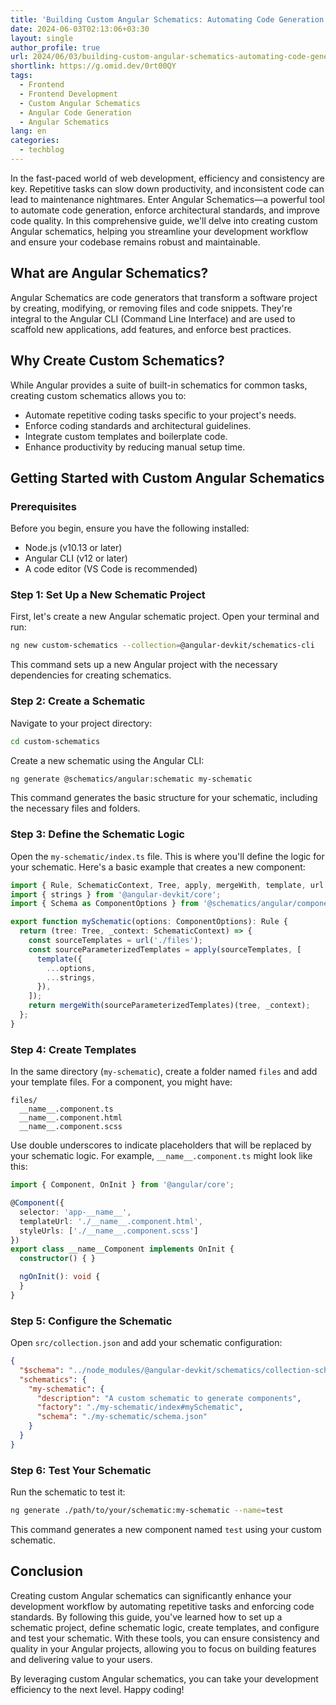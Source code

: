 ```yaml
---
title: 'Building Custom Angular Schematics: Automating Code Generation'
date: 2024-06-03T02:13:06+03:30
layout: single
author_profile: true
url: 2024/06/03/building-custom-angular-schematics-automating-code-generation/
shortlink: https://g.omid.dev/0rt00QY
tags:
  - Frontend
  - Frontend Development
  - Custom Angular Schematics
  - Angular Code Generation
  - Angular Schematics
lang: en
categories: 
  - techblog
---
```

In the fast-paced world of web development, efficiency and consistency are key. Repetitive tasks can slow down productivity, and inconsistent code can lead to maintenance nightmares. Enter Angular Schematics—a powerful tool to automate code generation, enforce architectural standards, and improve code quality. In this comprehensive guide, we'll delve into creating custom Angular schematics, helping you streamline your development workflow and ensure your codebase remains robust and maintainable.

## What are Angular Schematics?

Angular Schematics are code generators that transform a software project by creating, modifying, or removing files and code snippets. They're integral to the Angular CLI (Command Line Interface) and are used to scaffold new applications, add features, and enforce best practices.

## Why Create Custom Schematics?

While Angular provides a suite of built-in schematics for common tasks, creating custom schematics allows you to:

- Automate repetitive coding tasks specific to your project's needs.
- Enforce coding standards and architectural guidelines.
- Integrate custom templates and boilerplate code.
- Enhance productivity by reducing manual setup time.

## Getting Started with Custom Angular Schematics

### Prerequisites

Before you begin, ensure you have the following installed:

- Node.js (v10.13 or later)
- Angular CLI (v12 or later)
- A code editor (VS Code is recommended)

### Step 1: Set Up a New Schematic Project

First, let's create a new Angular schematic project. Open your terminal and run:

```bash
ng new custom-schematics --collection=@angular-devkit/schematics-cli
```

This command sets up a new Angular project with the necessary dependencies for creating schematics.

### Step 2: Create a Schematic

Navigate to your project directory:

```bash
cd custom-schematics
```

Create a new schematic using the Angular CLI:

```bash
ng generate @schematics/angular:schematic my-schematic
```

This command generates the basic structure for your schematic, including the necessary files and folders.

### Step 3: Define the Schematic Logic

Open the `my-schematic/index.ts` file. This is where you'll define the logic for your schematic. Here's a basic example that creates a new component:

```typescript
import { Rule, SchematicContext, Tree, apply, mergeWith, template, url } from '@angular-devkit/schematics';
import { strings } from '@angular-devkit/core';
import { Schema as ComponentOptions } from '@schematics/angular/component/schema';

export function mySchematic(options: ComponentOptions): Rule {
  return (tree: Tree, _context: SchematicContext) => {
    const sourceTemplates = url('./files');
    const sourceParameterizedTemplates = apply(sourceTemplates, [
      template({
        ...options,
        ...strings,
      }),
    ]);
    return mergeWith(sourceParameterizedTemplates)(tree, _context);
  };
}
```

### Step 4: Create Templates

In the same directory (`my-schematic`), create a folder named `files` and add your template files. For a component, you might have:

```
files/
  __name__.component.ts
  __name__.component.html
  __name__.component.scss
```

Use double underscores to indicate placeholders that will be replaced by your schematic logic. For example, `__name__.component.ts` might look like this:

```typescript
import { Component, OnInit } from '@angular/core';

@Component({
  selector: 'app-__name__',
  templateUrl: './__name__.component.html',
  styleUrls: ['./__name__.component.scss']
})
export class __name__Component implements OnInit {
  constructor() { }

  ngOnInit(): void {
  }
}
```

### Step 5: Configure the Schematic

Open `src/collection.json` and add your schematic configuration:

```json
{
  "$schema": "../node_modules/@angular-devkit/schematics/collection-schema.json",
  "schematics": {
    "my-schematic": {
      "description": "A custom schematic to generate components",
      "factory": "./my-schematic/index#mySchematic",
      "schema": "./my-schematic/schema.json"
    }
  }
}
```

### Step 6: Test Your Schematic

Run the schematic to test it:

```bash
ng generate ./path/to/your/schematic:my-schematic --name=test
```

This command generates a new component named `test` using your custom schematic.

## Conclusion

Creating custom Angular schematics can significantly enhance your development workflow by automating repetitive tasks and enforcing code standards. By following this guide, you've learned how to set up a schematic project, define schematic logic, create templates, and configure and test your schematic. With these tools, you can ensure consistency and quality in your Angular projects, allowing you to focus on building features and delivering value to your users.

By leveraging custom Angular schematics, you can take your development efficiency to the next level. Happy coding!
